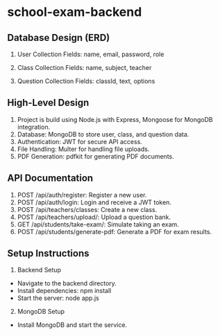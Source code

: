 school-exam-backend
====================
## Database Design (ERD)
1. User Collection
Fields: name, email, password, role

2. Class Collection
Fields: name, subject, teacher

3. Question Collection
Fields: classId, text, options

## High-Level Design

1. Project is build using Node.js with Express, Mongoose for MongoDB integration.
2. Database: MongoDB to store user, class, and question data.
3. Authentication: JWT for secure API access.
4. File Handling: Multer for handling file uploads.
5. PDF Generation: pdfkit for generating PDF documents.

## API Documentation
1. POST /api/auth/register: Register a new user.
2. POST /api/auth/login: Login and receive a JWT token.
3. POST /api/teachers/classes: Create a new class.
4. POST /api/teachers/upload/: Upload a question bank.
5. GET /api/students/take-exam/: Simulate taking an exam.
6. POST /api/students/generate-pdf: Generate a PDF for exam results.

## Setup Instructions
1. Backend Setup

* Navigate to the backend directory.
* Install dependencies: npm install
* Start the server: node app.js

2. MongoDB Setup
* Install MongoDB and start the service.